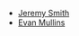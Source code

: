 - [Jeremy Smith](https://github.com/jeremysawesome)
- [Evan Mullins](https://github.com/circlecube)
